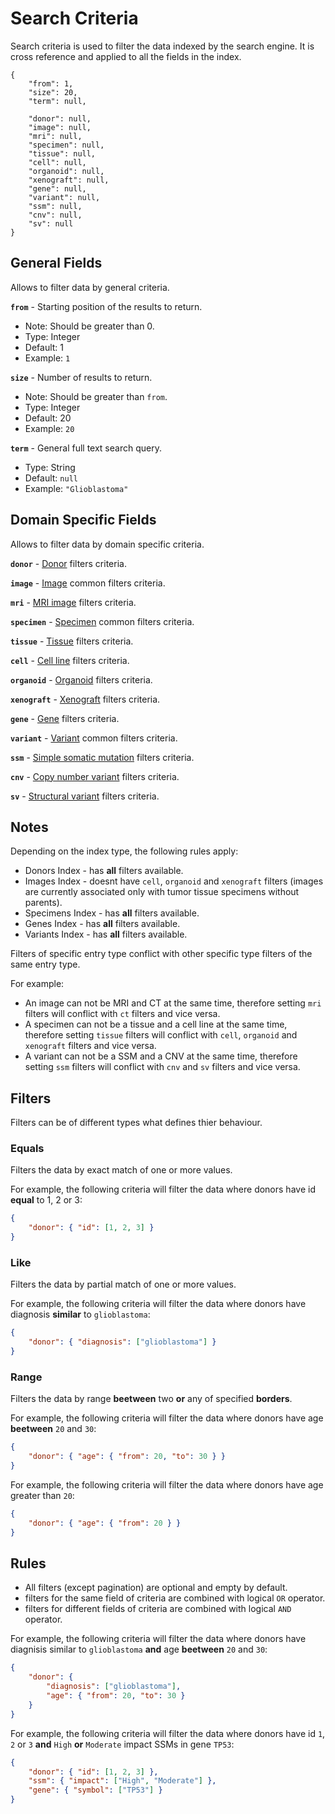 # Search Criteria
Search criteria is used to filter the data indexed by the search engine. It is cross reference and applied to all the fields in the index.

```JSONC
{
    "from": 1,
    "size": 20,
    "term": null,

    "donor": null,
    "image": null,
    "mri": null,
    "specimen": null,
    "tissue": null,
    "cell": null,
    "organoid": null,
    "xenograft": null,
    "gene": null,
    "variant": null,
    "ssm": null,
    "cnv": null,
    "sv": null
}
```


## General Fields
Allows to filter data by general criteria.

**`from`** - Starting position of the results to return.
- Note: Should be greater than 0.
- Type: Integer
- Default: 1
- Example: `1`

**`size`** - Number of results to return.
- Note: Should be greater than `from`.
- Type: Integer
- Default: 20
- Example: `20`

**`term`** - General full text search query.
- Type: String
- Default: `null`
- Example: `"Glioblastoma"`


## Domain Specific Fields
Allows to filter data by domain specific criteria.

**`donor`** - [Donor](search-criteria-donors.md) filters criteria.

**`image`** - [Image](search-criteria-images.md) common filters criteria.

**`mri`** - [MRI image](search-criteria-mris.md) filters criteria.

**`specimen`** - [Specimen](search-criteria-specimens.md) common filters criteria.

**`tissue`** - [Tissue](search-criteria-tissues.md) filters criteria.

**`cell`** - [Cell line](search-criteria-cells.md) filters criteria.

**`organoid`** - [Organoid](search-criteria-organoids.md) filters criteria.

**`xenograft`** - [Xenograft](search-criteria-xenografts.md) filters criteria.

**`gene`** - [Gene](search-criteria-genes.md) filters criteria.

**`variant`** - [Variant](search-criteria-variants.md) common filters criteria.

**`ssm`** - [Simple somatic mutation](search-criteria-ssms.md) filters criteria.

**`cnv`** - [Copy number variant](search-criteria-cnvs.md) filters criteria.

**`sv`** - [Structural variant](search-criteria-svs.md) filters criteria.


## Notes
Depending on the index type, the following rules apply:

- Donors Index - has **all** filters available.
- Images Index - doesnt have `cell`, `organoid` and `xenograft` filters (images are currently associated only with tumor tissue specimens without parents).
- Specimens Index - has **all** filters available.
- Genes Index - has **all** filters available.
- Variants Index - has **all** filters available.

Filters of specific entry type conflict with other specific type filters of the same entry type.

For example:
- An image can not be MRI and CT at the same time, therefore setting `mri` filters will conflict with `ct` filters and vice versa.
- A specimen can not be a tissue and a cell line at the same time, therefore setting `tissue` filters will conflict with `cell`, `organoid` and `xenograft` filters and vice versa.
- A variant can not be a SSM and a CNV at the same time, therefore setting `ssm` filters will conflict with `cnv` and `sv` filters and vice versa.


## Filters
Filters can be of different types what defines thier behaviour.

### Equals
Filters the data by exact match of one or more values.

For example, the following criteria will filter the data where donors have id **equal** to 1, 2 or 3:
```json
{ 
    "donor": { "id": [1, 2, 3] } 
}
```

### Like
Filters the data by partial match of one or more values.

For example, the following criteria will filter the data where donors have diagnosis **similar** to `glioblastoma`:
```json
{ 
    "donor": { "diagnosis": ["glioblastoma"] } 
}
```

### Range
Filters the data by range **beetween** two **or** any of specified **borders**.

For example, the following criteria will filter the data where donors have age **beetween** `20` and `30`:
```json
{ 
    "donor": { "age": { "from": 20, "to": 30 } } 
}
```

For example, the following criteria will filter the data where donors have age greater than `20`:
```json
{ 
    "donor": { "age": { "from": 20 } } 
}
```


## Rules
- All filters (except pagination) are optional and empty by default.
- filters for the same field of criteria are combined with logical `OR` operator.
- filters for different fields of criteria are combined with logical `AND` operator.


For example, the following criteria will filter the data where donors have diagnisis similar to `glioblastoma` **and** age **beetween** `20` and `30`:
```json
{ 
    "donor": { 
        "diagnosis": ["glioblastoma"], 
        "age": { "from": 20, "to": 30 } 
    } 
}
```

For example, the following criteria will filter the data where donors have id `1`, `2` or `3` **and** `High` **or** `Moderate` impact SSMs in gene `TP53`:
```json
{ 
    "donor": { "id": [1, 2, 3] },
    "ssm": { "impact": ["High", "Moderate"] },
    "gene": { "symbol": ["TP53"] }
}
``` 
